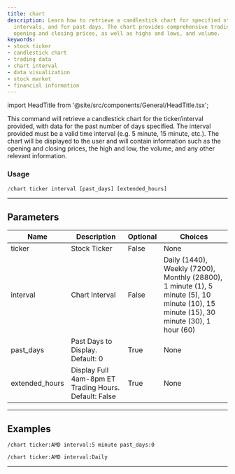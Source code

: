 ```yaml
---
title: chart
description: Learn how to retrieve a candlestick chart for specified stock tickers,
  intervals, and for past days. The chart provides comprehensive trading data including
  opening and closing prices, as well as highs and lows, and volume.
keywords:
- stock ticker
- candlestick chart
- trading data
- chart interval
- data visualization
- stock market
- financial information
---
```


import HeadTitle from '@site/src/components/General/HeadTitle.tsx';

<HeadTitle title="charts: chart - Discord Reference | OpenBB Bot Docs" />

This command will retrieve a candlestick chart for the ticker/interval provided, with data for the past number of days specified. The interval provided must be a valid time interval (e.g. 5 minute, 15 minute, etc.). The chart will be displayed to the user and will contain information such as the opening and closing prices, the high and low, the volume, and any other relevant information.

### Usage

```python wordwrap
/chart ticker interval [past_days] [extended_hours]
```

---

## Parameters

| Name | Description | Optional | Choices |
| ---- | ----------- | -------- | ------- |
| ticker | Stock Ticker | False | None |
| interval | Chart Interval | False | Daily (1440), Weekly (7200), Monthly (28800), 1 minute (1), 5 minute (5), 10 minute (10), 15 minute (15), 30 minute (30), 1 hour (60) |
| past_days | Past Days to Display. Default: 0 | True | None |
| extended_hours | Display Full 4am-8pm ET Trading Hours. Default: False | True | None |


---

## Examples

```
/chart ticker:AMD interval:5 minute past_days:0
```

```
/chart ticker:AMD interval:Daily
```

---
